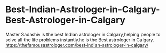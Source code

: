 # Best-Indian-Astrologer-in-Calgary-Best-Astrologer-in-Calgary
Master Sadashiv is the best Indian astrologer in Calgary,helping people to solve all the life problems instantly.he is the Best astrologer in Calgary. https://thefamousastrologer.com/best-indian-astrologer-in-calgary/
